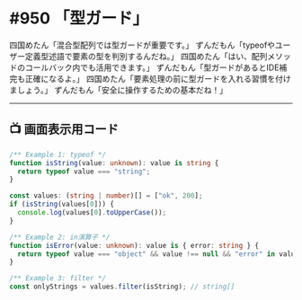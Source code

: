 # #950 「型ガード」

四国めたん「混合型配列では型ガードが重要です。」
ずんだもん「typeofやユーザー定義型述語で要素の型を判別するんだね。」
四国めたん「はい、配列メソッドのコールバック内でも活用できます。」
ずんだもん「型ガードがあるとIDE補完も正確になるよ。」
四国めたん「要素処理の前に型ガードを入れる習慣を付けましょう。」
ずんだもん「安全に操作するための基本だね！」

---

## 📺 画面表示用コード

```typescript
/** Example 1: typeof */
function isString(value: unknown): value is string {
  return typeof value === "string";
}

const values: (string | number)[] = ["ok", 200];
if (isString(values[0])) {
  console.log(values[0].toUpperCase());
}

/** Example 2: in演算子 */
function isError(value: unknown): value is { error: string } {
  return typeof value === "object" && value !== null && "error" in value;
}

/** Example 3: filter */
const onlyStrings = values.filter(isString); // string[]
```
